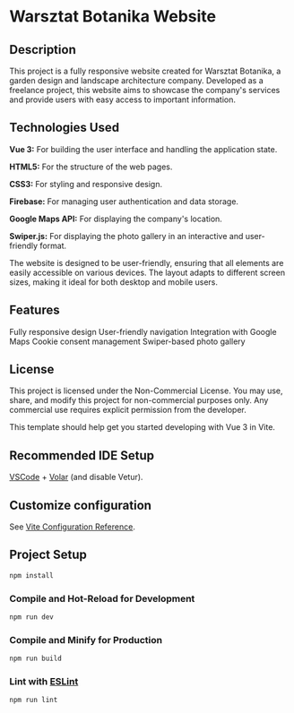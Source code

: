 # Warsztat Botanika Website
## Description
This project is a fully responsive website created for Warsztat Botanika, a garden design and landscape architecture company. Developed as a freelance project, this website aims to showcase the company's services and provide users with easy access to important information.

## Technologies Used

**Vue 3:** For building the user interface and handling the application state.

**HTML5:** For the structure of the web pages.

**CSS3:** For styling and responsive design.

**Firebase:** For managing user authentication and data storage.

**Google Maps API:** For displaying the company's location.

**Swiper.js:** For displaying the photo gallery in an interactive and user-friendly format.

The website is designed to be user-friendly, ensuring that all elements are easily accessible on various devices. The layout adapts to different screen sizes, making it ideal for both desktop and mobile users.

## Features

Fully responsive design
User-friendly navigation
Integration with Google Maps
Cookie consent management
Swiper-based photo gallery

## License

This project is licensed under the Non-Commercial License. You may use, share, and modify this project for non-commercial purposes only. Any commercial use requires explicit permission from the developer.

This template should help get you started developing with Vue 3 in Vite.

## Recommended IDE Setup

[VSCode](https://code.visualstudio.com/) + [Volar](https://marketplace.visualstudio.com/items?itemName=Vue.volar) (and disable Vetur).

## Customize configuration

See [Vite Configuration Reference](https://vitejs.dev/config/).

## Project Setup

```sh
npm install
```

### Compile and Hot-Reload for Development

```sh
npm run dev
```

### Compile and Minify for Production

```sh
npm run build
```

### Lint with [ESLint](https://eslint.org/)

```sh
npm run lint
```

